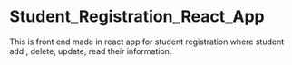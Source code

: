 # Student_Registration_React_App

This is front end made in react app for student registration where student add , delete, update, read their information.
